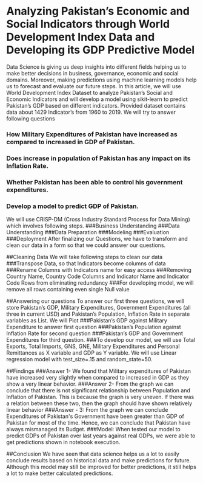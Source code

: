 # Analyzing Pakistan’s Economic and Social Indicators through World Development Index Data and Developing its GDP Predictive Model
Data Science is giving us deep insights into different fields helping us to make better decisions in business, governance, economic and social domains. Moreover, making predictions using machine learning models help us to forecast and evaluate our future steps. In this article, we will use World Development Index Dataset to analyze Pakistan’s Social and Economic Indicators and will develop a model using sikit-learn to predict Pakistan’s GDP based on different indicators. Provided dataset contains data about 1429 Indicator’s from 1960 to 2019. We will try to answer following questions
### How Military Expenditures of Pakistan have increased as compared to increased in GDP of Pakistan.
### Does increase in population of Pakistan has any impact on its Inflation Rate.
### Whether Pakistan has been able to control his government expenditures.
### Develop a model to predict GDP of Pakistan.


We will use CRISP-DM (Cross Industry Standard Process for Data Mining) which involves following steps.
###Business Understanding
###Data Understanding
###Data Preparation
###Modeling
###Evaluation
###Deployment
After finalizing our Questions, we have to transform and clean our data in a form so that we could answer our questions. 


##Cleaning Data
We will take following steps to clean our data
###Transpose Data, so that Indicators become columns of data
###Rename Columns with Indicators name for easy access
###Removing Country Name, Country Code Columns and Indicator Name and Indicator Code Rows from eliminating redundancy
###For developing model, we will remove all rows containing even single Null value

##Answering our questions
To answer our first three questions, we will store Pakistan’s GDP, Military Expenditures, Government Expenditures (all three in current USD) and Pakistan’s Population, Inflation Rate in separate variables as List. We will Plot
###Pakistan’s GDP against Military Expenditure to answer first question
###Pakistan’s Population against Inflation Rate for second question
###Pakistan’s GDP and Government Expenditures for third question.
###To develop our model, we will use Total Exports, Total Imports, GNS, GNE, Military Expenditures and Personal Remittances as X variable and GDP as Y variable. We will use Linear regression model with test_size=.15 and random_state=50.

##Findings
###Answer 1- We found that Military expenditures of Pakistan have increased very slightly when compared to increased in GDP as they show a very linear behavior.
###Answer 2- From the graph we can conclude that there is not significant relationship between Population and Inflation of Pakistan. This is because the graph is very uneven. If there was a relation between these two, then the graph should have shown relatively linear behavior
###Answer - 3: From the graph we can conclude Expenditures of Pakistan's Government have been greater than GDP of Pakistan for most of the time. Hence, we can conclude that Pakistan have always mismanaged its Budget.
###Model: When tested our model to predict GDPs of Pakistan over last years against real GDPs, we were able to get predictions shown in notebook execution.

##Conclusion
We have seen that data science helps us a lot to easily conclude results based on historical data and make predictions for future. Although this model may still be improved for better predictions, it still helps a lot to make better calculated predictions. 
